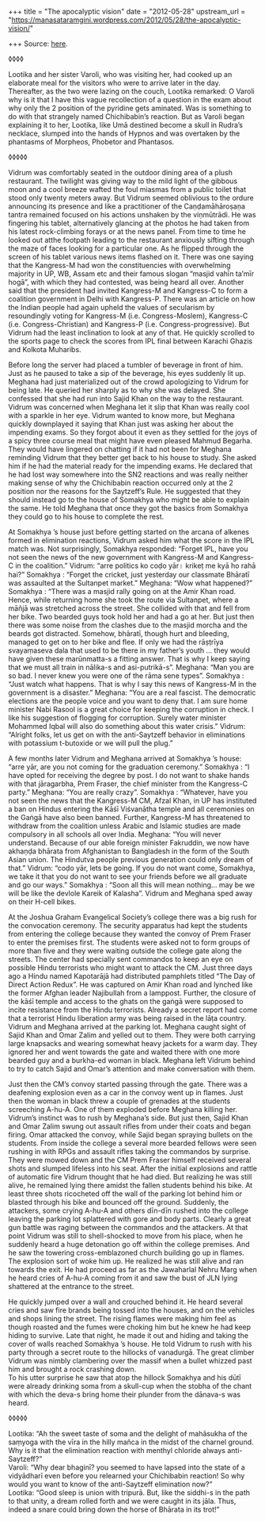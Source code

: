 +++
title = "The apocalyptic vision"
date = "2012-05-28"
upstream_url = "https://manasataramgini.wordpress.com/2012/05/28/the-apocalyptic-vision/"

+++
Source: [here](https://manasataramgini.wordpress.com/2012/05/28/the-apocalyptic-vision/).

◊◊◊◊

Lootika and her sister Varoli, who was visiting her, had cooked up an
elaborate meal for the visitors who were to arrive later in the day.
Thereafter, as the two were lazing on the couch, Lootika remarked: O
Varoli why is it that I have this vague recollection of a question in
the exam about why only the 2 position of the pyridine gets aminated.
Was is something to do with that strangely named Chichibabin’s reaction.
But as Varoli began explaining it to her, Lootika, like Umā destined
become a skull in Rudra’s necklace, slumped into the hands of Hypnos and
was overtaken by the phantasms of Morpheos, Phobetor and Phantasos.

◊◊◊◊◊

Vidrum was comfortably seated in the outdoor dining area of a plush
restaurant. The twilight was giving way to the mild light of the gibbous
moon and a cool breeze wafted the foul miasmas from a public toilet that
stood only twenty meters away. But Vidrum seemed oblivious to the ordure
announcing its presence and like a practitioner of the Caṇḍamāhāroṣaṇa
tantra remained focused on his actions unshaken by the viṇmūtrādi. He
was fingering his tablet, alternatively glancing at the photos he had
taken from his latest rock-climbing forays or at the news panel. From
time to time he looked out atthe footpath leading to the restaurant
anxiously sifting through the maze of faces looking for a particular
one. As he flipped through the screen of his tablet various news items
flashed on it. There was one saying that the Kangress-M had won the
constituencies with overwhelming majority in UP, WB, Assam etc and their
famous slogan “masjid vahīn ta’mīr hogā”, with which they had contested,
was being heard all over. Another said that the president had invited
Kangress-M and Kangress-C to form a coalition government in Delhi with
Kangress-P. There was an article on how the Indian people had again
upheld the values of secularism by resoundingly voting for Kangress-M
(i.e. Congress-Moslem), Kangress-C (i.e. Congress-Christian) and
Kangress-P (i.e. Congress-progressive). But Vidrum had the least
inclination to look at any of that. He quickly scrolled to the sports
page to check the scores from IPL final between Karachi Ghazis and
Kolkota Muharibs.

Before long the server had placed a tumbler of beverage in front of him.
Just as he paused to take a sip of the beverage, his eyes suddenly lit
up. Meghana had just materialized out of the crowd apologizing to Vidrum
for being late. He queried her sharply as to why she was delayed. She
confessed that she had run into Sajid Khan on the way to the restaurant.
Vidrum was concerned when Meghana let it slip that Khan was really cool
with a sparkle in her eye. Vidrum wanted to know more, but Meghana
quickly downplayed it saying that Khan just was asking her about the
impending exams. So they forgot about it even as they settled for the
joys of a spicy three course meal that might have even pleased Mahmud
Begarha. They would have lingered on chatting if it had not been for
Meghana reminding Vidrum that they better get back to his house to
study. She asked him if he had the material ready for the impending
exams. He declared that he had lost way somewhere into the SN2 reactions
and was really neither making sense of why the Chichibabin reaction
occurred only at the 2 position nor the reasons for the Saytzeff’s Rule.
He suggested that they should instead go to the house of Somakhya who
might be able to explain the same. He told Meghana that once they got
the basics from Somakhya they could go to his house to complete the
rest.

At Somakhya ’s house just before getting started on the arcana of
alkenes formed in elimination reactions, Vidrum asked him what the score
in the IPL match was. Not surprisingly, Somakhya responded: “Forget
IPL, have you not seen the news of the new government with Kangress-M
and Kangress-C in the coalition.” Vidrum: “arre politics ko coḍo yār।
krikeṭ me kyā ho rahā hai?” Somakhya : “Forget the cricket, just
yesterday our classmate Bhāratī was assaulted at the Sultanpet market.”
Meghana: “Wow what happened?” Somakhya : “There was a masjid rally going
on at the Amir Khan road. Hence, while returning home she took the route
via Sultanpet, where a māñjā was stretched across the street. She
collided with that and fell from her bike. Two bearded guys took hold
her and had a go at her. But just then there was some noise from the
clashes due to the masjid morcha and the beards got distracted. Somehow,
bhāratī, though hurt and bleeding, managed to get on to her bike and
flee. If only we had the rāṣṭrīya svayaṃaseva dala that used to be there
in my father’s youth … they would have given these marūnmatta-s a
fitting answer. That is why I keep saying that we must all train in
nālika-s and asi-putrikā-s”. Meghana: “Man you are so bad. I never knew
you were one of the rāma sene types”. Somakhya : “Just watch what
happens. That is why I say this news of Kangress-M in the government is
a disaster.” Meghana: “You are a real fascist. The democratic elections
are the people voice and you want to deny that. I am sure home minister
Nabi Rasool is a great choice for keeping the corruption in check. I
like his suggestion of flogging for corruption. Surely water minister
Mohammed Iqbal will also do something about this water crisis.” Vidrum:
“Alright folks, let us get on with the anti-Saytzeff behavior in
eliminations with potassium t-butoxide or we will pull the plug.”

A few months later Vidrum and Meghana arrived at Somakhya ’s house:
“arre yār, are you not coming for the graduation ceremony.” Somakhya :
“I have opted for receiving the degree by post. I do not want to shake
hands with that jāragarbha, Prem Fraser, the chief minister from the
Kangress-C party.” Meghana: “You are really crazy”. Somakhya :
“Whatever, have you not seen the news that the Kangress-M CM, Afzal
Khan, in UP has instituted a ban on Hindus entering the Kāśī Viśvanātha
temple and all ceremonies on the Gaṅgā have also been banned. Further,
Kangress-M has threatened to withdraw from the coalition unless Arabic
and Islamic studies are made compulsory in all schools all over India.
Meghana: “You will never understand. Because of our able foreign
minister Fakruddin, we now have akhaṇḍa bhārata from Afghanistan to
Bangladesh in the form of the South Asian union. The Hindutva people
previous generation could only dream of that.” Vidrum: “coḍo yār, lets
be going. If you do not want come, Somakhya, we take it that you do not
want to see your friends before we all graduate and go our ways.”
Somakhya : “Soon all this will mean nothing… may be we will be like the
devlole Kareik of Kalasha”. Vidrum and Meghana sped away on their H-cell
bikes.

At the Joshua Graham Evangelical Society’s college there was a big rush
for the convocation ceremony. The security apparatus had kept the
students from entering the college because they wanted the convoy of
Prem Fraser to enter the premises first. The students were asked not to
form groups of more than five and they were waiting outside the college
gate along the streets. The center had specially sent commandos to keep
an eye on possible Hindu terrorists who might want to attack the CM.
Just three days ago a Hindu named Kapotarājā had distributed pamphlets
titled “The Day of Direct Action Redux”. He was captured on Amir Khan
road and lynched like the former Afghan leader Najibullah from a
lamppost. Further, the closure of the kāśī temple and access to the
ghats on the gaṅgā were supposed to incite resistance from the Hindu
terrorists. Already a secret report had come that a terrorist Hindu
liberation army was being raised in the lāṭa country. Vidrum and Meghana
arrived at the parking lot. Meghana caught sight of Sajid Khan and Omar
Zalim and yelled out to them. They were both carrying large knapsacks
and wearing somewhat heavy jackets for a warm day. They ignored her and
went towards the gate and waited there with one more bearded guy and a
burkha-ed woman in black. Meghana left Vidrum behind to try to catch
Sajid and Omar’s attention and make conversation with them.

Just then the CM’s convoy started passing through the gate. There was a
deafening explosion even as a car in the convoy went up in flames. Just
then the woman in black threw a couple of grenades at the students
screeching A-hu-A. One of them exploded before Meghana killing her.
Vidrum’s instinct was to rush by Meghana’s side. But just then, Sajid
Khan and Omar Zalim swung out assault rifles from under their coats and
began firing. Omar attacked the convoy, while Sajid began spraying
bullets on the students. From inside the college a several more bearded
fellows were seen rushing in with RPGs and assault rifles taking the
commandos by surprise. They were mowed down and the CM Prem Fraser
himself received several shots and slumped lifeless into his seat. After
the initial explosions and rattle of automatic fire Vidrum thought that
he had died. But realizing he was still alive, he remained lying there
amidst the fallen students behind his bike. At least three shots
ricocheted off the wall of the parking lot behind him or blasted through
his bike and bounced off the ground. Suddenly, the attackers, some
crying A-hu-A and others dīn-dīn rushed into the college leaving the
parking lot splattered with gore and body parts. Clearly a great gun
battle was raging between the commandos and the attackers. At that point
Vidrum was still to shell-shocked to move from his place, when he
suddenly heard a huge detonation go off within the college premises. And
he saw the towering cross-emblazoned church building go up in flames.
The explosion sort of woke him up. He realized he was still alive and
ran towards the exit. He had proceed as far as the Jawaharlal Nehru Marg
when he heard cries of A-hu-A coming from it and saw the bust of JLN
lying shattered at the entrance to the street.

He quickly jumped over a wall and crouched behind it. He heard several
cries and saw fire brands being tossed into the houses, and on the
vehicles and shops lining the street. The rising flames were making him
feel as though roasted and the fumes were choking him but he knew he had
keep hiding to survive. Late that night, he made it out and hiding and
taking the cover of walls reached Somakhya ’s house. He told Vidrum to
rush with his party through a secret route to the hillocks of vanadurgā.
The great climber Vidrum was nimbly clambering over the massif when a
bullet whizzed past him and brought a rock crashing down.  
To his utter surprise he saw that atop the hillock Somakhya and his dūtī
were already drinking soma from a skull-cup when the stobha of the chant
with which the deva-s bring home their plunder from the dānava-s was
heard.

◊◊◊◊◊

Lootika: “Ah the sweet taste of soma and the delight of mahāsukha of the
saṃyoga with the vīra in the hilly mañca in the midst of the charnel
ground. Why is it that the elimination reaction with menthyl chloride
always anti-Saytzeff?”  
Varoli: “Why dear bhaginī? you seemed to have lapsed into the state of a
vidyādharī even before you relearned your Chichibabin reaction! So why
would you want to know of the anti-Saytzeff elimination now?”  
Lootika: “Good sleep is union with tripurā. But, like the siddhi-s in
the path to that unity, a dream rolled forth and we were caught in its
jāla. Thus, indeed a snare could bring down the horse of Bhārata in its
trot!”

